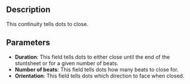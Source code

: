 ## Description

This continuity tells dots to close.

## Parameters

- **Duration**: This field tells dots to either close until the end of the stuntsheet or for a given number of beats.
- **Number of beats**: This field tells dots how many beats to close for.
- **Orientation**: This field tells dots which direction to face when closed.
